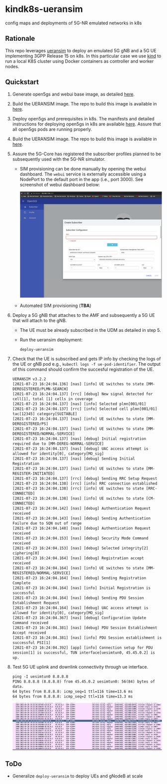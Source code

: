 # kindk8s-ueransim

config maps and deployments of 5G-NR emulated networks in k8s 

## Rationale

This repo leverages [ueransim](https://github.com/aligungr/UERANSIM) to deploy an emulated 5G gNB and a 5G UE implementing 3GPP Release 15 on k8s. In this particular case we use [kind](https://kind.sigs.k8s.io) to run a local K8S cluster using Docker containers as controller and worker nodes.

## Quickstart

1. Generate open5gs and webui base image, as detailed [here](http://github.com/jnunyez/build-open5gs).

2. Build the UERANSIM image. The repo to build this image is available in [here](https://github.com/build-ueransim). 

3. Deploy open5gs and prerequisites in k8s. The manifests and detailed instructions for deploying open5gs in k8s are available [here](https://github.com/jnunyez/kindk8s-open5gs). Assure that all open5gs pods are running properly.

4. Build the UERANSIM image. The repo to build this image is available in [here](https://github.com/build-ueransim).

5. Assure the 5G-Core has registered the subscriber profiles planned to be subsequently used with the 5G-NR simulator. 
	
	- SIM provisioning can be done manually by opening the webui dashboard. The `webui` service is externally accessible using a NodePort to the default port in the app (i.e., port 3000). See screenshot of webui dashboard below:

		![Subscriber](./images/webui.png?raw=true)

	- Automated SIM provisioning (**TBA**)

6. Deploy a 5G gNB that attaches to the AMF and subsequently a 5G UE that will attach to the gNB. 

	- The UE must be already subscribed in the UDM as detailed in step 5.
 
	- Run the ueransim deployment:

   		```console
   		deploy-ueransim
   		```

7. Check that the UE is subscribed and gets IP info by checking the logs of the UE or gNB pod e.g., `kubectl logs -f ue-pod-identifier`. The output of this command should confirm the succesful registration of the UE.

	```console
	UERANSIM v3.2.2
	[2021-07-23 16:24:04.136] [nas] [info] UE switches to state [MM-DEREGISTERED/PLMN-SEARCH]
	[2021-07-23 16:24:04.137] [rrc] [debug] New signal detected for cell[1], total [1] cells in coverage
	[2021-07-23 16:24:04.137] [nas] [info] Selected plmn[001/01]
	[2021-07-23 16:24:04.137] [rrc] [info] Selected cell plmn[001/01] tac[12345] category[SUITABLE]
	[2021-07-23 16:24:04.137] [nas] [info] UE switches to state [MM-DEREGISTERED/PS]
	[2021-07-23 16:24:04.137] [nas] [info] UE switches to state [MM-DEREGISTERED/NORMAL-SERVICE]
	[2021-07-23 16:24:04.137] [nas] [debug] Initial registration required due to [MM-DEREG-NORMAL-SERVICE]
	[2021-07-23 16:24:04.137] [nas] [debug] UAC access attempt is allowed for identity[0], category[MO_sig]
	[2021-07-23 16:24:04.137] [nas] [debug] Sending Initial Registration
	[2021-07-23 16:24:04.137] [nas] [info] UE switches to state [MM-REGISTER-INITIATED]
	[2021-07-23 16:24:04.137] [rrc] [debug] Sending RRC Setup Request
	[2021-07-23 16:24:04.138] [rrc] [info] RRC connection established
	[2021-07-23 16:24:04.138] [rrc] [info] UE switches to state [RRC-CONNECTED]
	[2021-07-23 16:24:04.138] [nas] [info] UE switches to state [CM-CONNECTED]
	[2021-07-23 16:24:04.142] [nas] [debug] Authentication Request received
	[2021-07-23 16:24:04.143] [nas] [debug] Sending Authentication Failure due to SQN out of range
	[2021-07-23 16:24:04.148] [nas] [debug] Authentication Request received
	[2021-07-23 16:24:04.153] [nas] [debug] Security Mode Command received
	[2021-07-23 16:24:04.153] [nas] [debug] Selected integrity[2] ciphering[0]
	[2021-07-23 16:24:04.164] [nas] [debug] Registration accept received
	[2021-07-23 16:24:04.164] [nas] [info] UE switches to state [MM-REGISTERED/NORMAL-SERVICE]
	[2021-07-23 16:24:04.164] [nas] [debug] Sending Registration Complete
	[2021-07-23 16:24:04.164] [nas] [info] Initial Registration is successful
	[2021-07-23 16:24:04.164] [nas] [debug] Sending PDU Session Establishment Request
	[2021-07-23 16:24:04.164] [nas] [debug] UAC access attempt is allowed for identity[0], category[MO_sig]
	[2021-07-23 16:24:04.367] [nas] [debug] Configuration Update Command received
	[2021-07-23 16:24:04.381] [nas] [debug] PDU Session Establishment Accept received
	[2021-07-23 16:24:04.381] [nas] [info] PDU Session establishment is successful PSI[1]
	[2021-07-23 16:24:04.392] [app] [info] Connection setup for PDU session[1] is successful, TUN interface[uesimtun0, 45.45.0.2] is up.
	```

8. Test 5G UE uplink and downlink connectivity through ue interface.

	```console
	ping -I uesimtun0 8.8.8.8
	PING 8.8.8.8 (8.8.8.8) from 45.45.0.2 uesimtun0: 56(84) bytes of data.
	64 bytes from 8.8.8.8: icmp_seq=1 ttl=116 time=13.6 ms
	64 bytes from 8.8.8.8: icmp_seq=2 ttl=116 time=13.3 ms
	```

	![Wireshark](./images/wireshark.png?raw=true)


## ToDo

- Generalize `deploy-ueransim` to deploy UEs and gNodeB at scale

